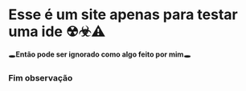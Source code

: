 # Esse é um site apenas para testar uma ide ☢☣⚠

🕳**Então pode ser ignorado como algo feito por mim**🕳

### **Fim observação**
